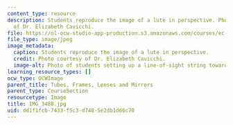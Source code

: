 ```yaml
---
content_type: resource
description: Students reproduce the image of a lute in perspective. Photo courtesy
  of Dr. Elizabeth Cavicchi.
file: https://ol-ocw-studio-app-production.s3.amazonaws.com/courses/ec-050-recreate-experiments-from-history-inform-the-future-from-the-past-galileo-january-iap-2010/dd1f1fcb7433f5c3d7485e2db1d66c70_IMG_3488.jpg
file_type: image/jpeg
image_metadata:
  caption: Students reproduce the image of a lute in perspective.
  credit: Photo courtesy of Dr. Elizabeth Cavicchi.
  image-alt: Photo of students setting up a line-of-sight string toward a lute.
learning_resource_types: []
ocw_type: OCWImage
parent_title: Tubes, Frames, Lenses and Mirrors
parent_type: CourseSection
resourcetype: Image
title: IMG_3488.jpg
uid: dd1f1fcb-7433-f5c3-d748-5e2db1d66c70
---
```

